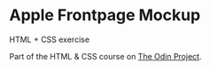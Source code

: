 # Apple Frontpage Mockup

HTML + CSS exercise

Part of the HTML & CSS course on [The Odin Project](https://www.theodinproject.com/lessons/building-with-backgrounds-and-gradients).